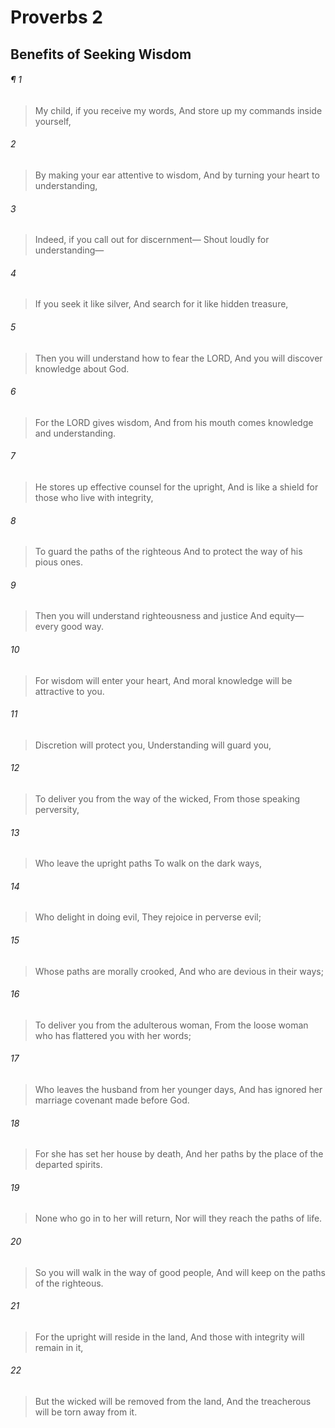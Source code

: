 # Proverbs 2
## Benefits of Seeking Wisdom
###### ¶ 1
> My child, if you receive my words,
> And store up my commands inside yourself,
###### 2
> By making your ear attentive to wisdom,
> And by turning your heart to understanding,
###### 3
> Indeed, if you call out for discernment—
> Shout loudly for understanding—
###### 4
> If you seek it like silver,
> And search for it like hidden treasure,
###### 5
> Then you will understand how to fear the LORD,
> And you will discover knowledge about God.
###### 6
> For the LORD gives wisdom,
> And from his mouth comes knowledge and understanding.
###### 7
> He stores up effective counsel for the upright,
> And is like a shield for those who live with integrity,
###### 8
> To guard the paths of the righteous
> And to protect the way of his pious ones.
###### 9
> Then you will understand righteousness and justice
> And equity—every good way.
###### 10
> For wisdom will enter your heart,
> And moral knowledge will be attractive to you.
###### 11
> Discretion will protect you,
> Understanding will guard you,
###### 12
> To deliver you from the way of the wicked,
> From those speaking perversity,
###### 13
> Who leave the upright paths
> To walk on the dark ways,
###### 14
> Who delight in doing evil,
> They rejoice in perverse evil;
###### 15
> Whose paths are morally crooked,
> And who are devious in their ways;
###### 16
> To deliver you from the adulterous woman,
> From the loose woman who has flattered you with her words;
###### 17
> Who leaves the husband from her younger days,
> And has ignored her marriage covenant made before God.
###### 18
> For she has set her house by death,
> And her paths by the place of the departed spirits.
###### 19
> None who go in to her will return,
> Nor will they reach the paths of life.
###### 20
> So you will walk in the way of good people,
> And will keep on the paths of the righteous.
###### 21
> For the upright will reside in the land,
> And those with integrity will remain in it,
###### 22
> But the wicked will be removed from the land,
> And the treacherous will be torn away from it.

